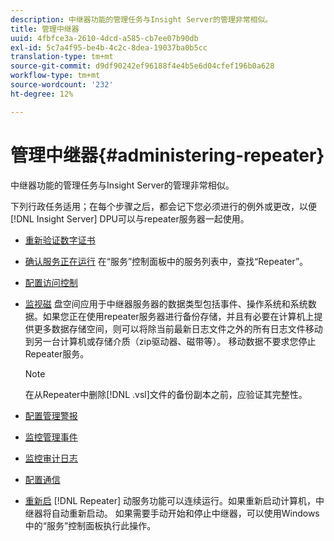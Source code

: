 ```yaml
---
description: 中继器功能的管理任务与Insight Server的管理非常相似。
title: 管理中继器
uuid: 4fbfce3a-2610-4dcd-a585-cb7ee07b90db
exl-id: 5c7a4f95-be4b-4c2c-8dea-19037ba0b5cc
translation-type: tm+mt
source-git-commit: d9df90242ef96188f4e4b5e6d04cfef196b0a628
workflow-type: tm+mt
source-wordcount: '232'
ht-degree: 12%

---
```


# 管理中继器{#administering-repeater}

中继器功能的管理任务与Insight Server的管理非常相似。

下列行政任务适用；在每个步骤之后，都会记下您必须进行的例外或更改，以便[!DNL Insight Server] DPU可以与repeater服务器一起使用。

* [重新验证数字证书](../../../home/c-inst-svr/c-admin-inst-svr/c-reval-dgtl-cert.md#concept-f0020a6f0d6f477099b7a8f0b6e2944c)
* [确认服务正在运行](../../../home/c-inst-svr/c-admin-inst-svr/c-cfrm-svc-rng.md#concept-15b046e92d254bbd95dec829abc76677) 在“服务”控制面板中的服务列表中，查找“Repeater”。

* [配置访问控制](../../../home/c-inst-svr/c-admin-inst-svr/c-config-acs-ctrl/c-config-acs-ctrl.md#concept-ac385e870dbe4b57a72bf7266b60f93d)
* [监视磁](../../../home/c-inst-svr/c-admin-inst-svr/c-mntr-disk-spc/c-mntr-disk-spc.md#concept-a83447e44f4e47aba282328be395a0d4) 盘空间应用于中继器服务器的数据类型包括事件、操作系统和系统数据。如果您正在使用repeater服务器进行备份存储，并且有必要在计算机上提供更多数据存储空间，则可以将除当前最新日志文件之外的所有日志文件移动到另一台计算机或存储介质（zip驱动器、磁带等）。 移动数据不要求您停止Repeater服务。

   >[!NOTE]
   >
   >在从Repeater中删除[!DNL .vsl]文件的备份副本之前，应验证其完整性。

* [配置管理警报](../../../home/c-inst-svr/c-admin-inst-svr/t-config-adm-alrts.md#task-0858f588da4941aa9d4952f6592681aa)
* [监控管理事件](../../../home/c-inst-svr/c-admin-inst-svr/t-mntr-adm-evts.md#task-4c78325b3e6e4dde8fa94c1896e19e34)
* [监控审计日志](../../../home/c-inst-svr/c-admin-inst-svr/t-mntr-adt-lgs.md#task-5dd9830424fe440ea1369215a1aca231)
* [配置通信](../../../home/c-inst-svr/c-admin-inst-svr/t-config-com.md#task-471305ecf7a644789a288f93c42514ec)
* [重新启](../../../home/c-inst-svr/c-admin-inst-svr/t-rest-svc.md#task-97f97f1019bc440080ab2fddfdc04c74)  [!DNL Repeater] 动服务功能可以连续运行。如果重新启动计算机，中继器将自动重新启动。 如果需要手动开始和停止中继器，可以使用Windows中的“服务”控制面板执行此操作。
